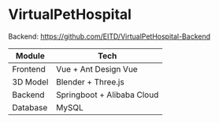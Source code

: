 # VirtualPetHospital

Backend: https://github.com/EITD/VirtualPetHospital-Backend

| Module      | Tech        |
| ----------- | ----------- |
| Frontend    | Vue + Ant Design Vue    |
| 3D Model    | Blender + Three.js   |
| Backend     | Springboot + Alibaba Cloud  |
| Database    | MySQL       |
